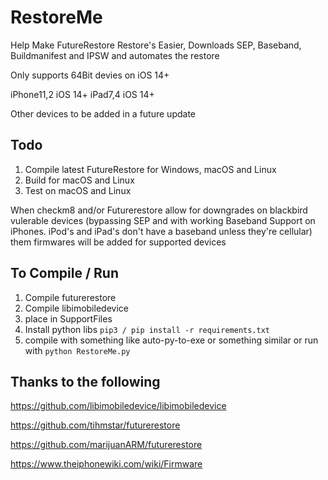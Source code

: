 # RestoreMe
 Help Make FutureRestore Restore's Easier, Downloads SEP, Baseband, Buildmanifest and IPSW and automates the restore

Only supports 64Bit devies on iOS 14+

iPhone11,2 iOS 14+ 
iPad7,4 iOS 14+

Other devices to be added in a future update

## Todo 

1) Compile latest FutureRestore for Windows, macOS and Linux
2) Build for macOS and Linux
3) Test on macOS and Linux

When checkm8 and/or Futurerestore allow for downgrades on blackbird vulerable devices (bypassing SEP and with working Baseband Support on iPhones. iPod's and iPad's don't have a baseband unless they're cellular) them firmwares will be added for supported devices

## To Compile / Run
1) Compile futurerestore 
2) Compile libimobiledevice
3) place in SupportFiles
4) Install python libs `pip3 / pip install -r requirements.txt`
5) compile with something like auto-py-to-exe or something similar or run with `python RestoreMe.py`

## Thanks to the following 

https://github.com/libimobiledevice/libimobiledevice

https://github.com/tihmstar/futurerestore

https://github.com/marijuanARM/futurerestore

https://www.theiphonewiki.com/wiki/Firmware
